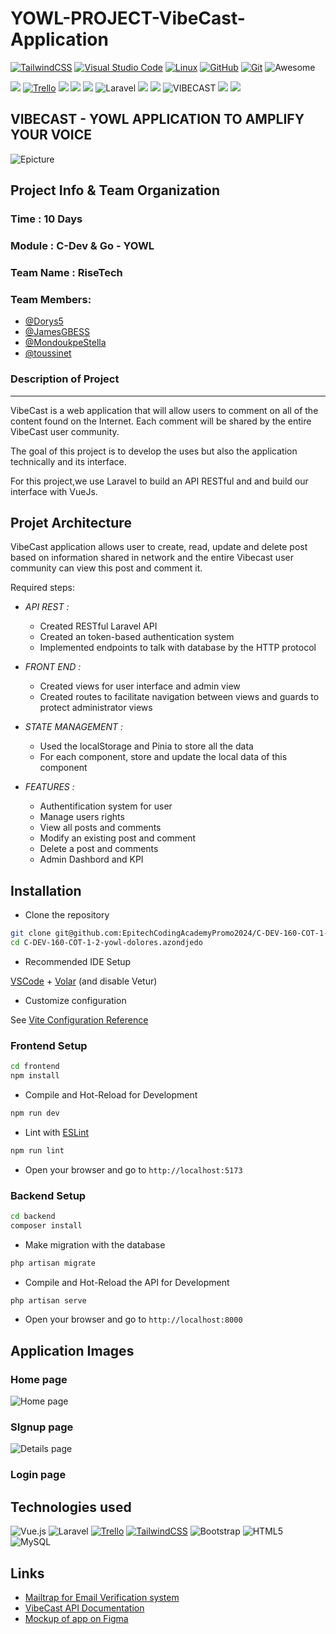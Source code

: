 # YOWL-PROJECT-VibeCast-Application

[![TailwindCSS](https://img.shields.io/badge/Tailwind%20CSS-%2338B2AC.svg?logo=tailwind-css&logoColor=white)](#)
[![Visual Studio Code](https://img.shields.io/badge/Visual%20Studio%20Code-0078d7.svg?logo=visual-studio-code&logoColor=white)](#)
[![Linux](https://img.shields.io/badge/Linux-FCC624?logo=linux&logoColor=black)](#)
[![GitHub](https://img.shields.io/badge/GitHub-%23121011.svg?logo=github&logoColor=white)](#)
[![Git](https://img.shields.io/badge/Git-F05032?logo=git&logoColor=fff)](#)
![Awesome](https://cdn.rawgit.com/sindresorhus/awesome/d7305f38d29fed78fa85652e3a63e154dd8e8829/media/badge.svg)


![]( https://img.shields.io/badge/Use-white)
[![Trello](https://img.shields.io/badge/Trello-0052CC?logo=trello&logoColor=fff)](#)
![](https://img.shields.io/badge/with-yellow)
![](https://img.shields.io/badge/Vuejs-green)
![](https://img.shields.io/badge/and_-white)
![Laravel](https://img.shields.io/badge/laravel-%23FF2D20.svg?style=for-the-badge&logo=laravel&logoColor=white)
![](https://img.shields.io/badge/to-white)
![](https://img.shields.io/badge/build-white)
![VIBECAST](https://img.shields.io/badge/VIBECAST_-yellow)
![](https://img.shields.io/badge/at-black)
![](https://img.shields.io/badge/Epitech_Benin-blue)


## VIBECAST -  YOWL APPLICATION TO AMPLIFY YOUR VOICE
![Epicture](https://upload.wikimedia.org/wikipedia/commons/2/2d/Epitech.png)

## Project Info & Team Organization
### Time : 10 Days
### Module : C-Dev & Go - YOWL
### Team Name : RiseTech
### Team Members: 

- [@Dorys5](dolores.azondjedo@epitech.eu)
- [@JamesGBESS](james.gbessemehlan@epitech.eu)
- [@MondoukpeStella](stella.aguemon@epitech.eu)
- [@toussinet](toussaint.amoussouvi@epitech.eu)


### Description of Project
___

VibeCast is a web application that will allow users to comment on all of the content found on the Internet. Each comment will be shared by the entire VibeCast user community.

The goal of this project is to develop the uses but also the application technically and its interface. 

For this project,we use Laravel to build an API RESTful and and build our interface with VueJs.

## Projet Architecture

VibeCast application allows user to create, read, update and delete post based on information shared in network and the entire Vibecast user community can view this post and comment it. 

Required steps:

- _API REST :_

  - Created RESTful Laravel API 
  - Created an token-based authentication system
  - Implemented endpoints to talk with database by the HTTP protocol

- _FRONT END :_

  - Created views for user interface and admin view
  - Created routes to facilitate navigation between views and guards to protect administrator views

- _STATE MANAGEMENT :_

  - Used the localStorage and Pinia to store all the data
  - For each component, store and update the local data of this component

- _FEATURES :_

  - Authentification system for user
  - Manage users rights
  - View all posts and comments
  - Modify an existing post and comment
  - Delete a post and comments
  - Admin Dashbord and KPI

## Installation

- Clone the repository 

```sh
git clone git@github.com:EpitechCodingAcademyPromo2024/C-DEV-160-COT-1-2-yowl-dolores.azondjedo.git
cd C-DEV-160-COT-1-2-yowl-dolores.azondjedo
```

- Recommended IDE Setup 

[VSCode](https://code.visualstudio.com/) + [Volar](https://marketplace.visualstudio.com/items?itemName=Vue.volar) (and disable Vetur)

- Customize configuration

See [Vite Configuration Reference](https://vitejs.dev/config/)

### Frontend Setup

```sh
cd frontend
npm install
```

- Compile and Hot-Reload for Development

```sh
npm run dev
```

- Lint with [ESLint](https://eslint.org/)

```sh
npm run lint
```

- Open your browser and go to `http://localhost:5173`

### Backend Setup

```sh
cd backend
composer install
```

- Make migration with the database

```sh
php artisan migrate
```

- Compile and Hot-Reload the API for Development

```sh
php artisan serve
```

- Open your browser and go to `http://localhost:8000`

## Application Images

### Home page

![Home page]( )

### SIgnup page

![Details page]( )

### Login page

## Technologies used

  ![Vue.js](https://img.shields.io/badge/vuejs-%2335495e.svg?style=for-the-badge&logo=vuedotjs&logoColor=%234FC08D)
  ![Laravel](https://img.shields.io/badge/laravel-%23FF2D20.svg?style=for-the-badge&logo=laravel&logoColor=white)
 [![Trello](https://img.shields.io/badge/Trello-0052CC?logo=trello&logoColor=fff)](#)
  [![TailwindCSS](https://img.shields.io/badge/Tailwind%20CSS-%2338B2AC.svg?logo=tailwind-css&logoColor=white)](#)
 ![Bootstrap](https://img.shields.io/badge/bootstrap-%238511FA.svg?style=for-the-badge&logo=bootstrap&logoColor=white)
  ![HTML5](https://img.shields.io/badge/html5-%23E34F26.svg?style=for-the-badge&logo=html5&logoColor=white)
 ![MySQL](https://img.shields.io/badge/mysql-4479A1.svg?style=for-the-badge&logo=mysql&logoColor=white)


## Links

- [Mailtrap for Email Verification system](https://mailtrap.io/)
- [VibeCast API Documentation](https://vibecast.docs.apiary.io/)
- [Mockup of app on Figma](https://www.figma.com/proto/yUmDLLDxurkkWDxTwfrUW7/PROJET-YOWL-MAQUETTE?node-id=233-1893&t=PATpVMoe8wfEQBXA-0&scaling=contain&content-scaling=fixed&page-id=0%3A1&starting-point-node-id=233%3A1893&show-proto-sidebar=1)
